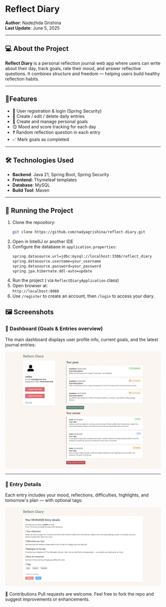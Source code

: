 # Reflect Diary

**Author**: Nadezhda Grishina  
**Last Update**: June 5, 2025

---

## 💻 About the Project
**Reflect Diary** is a personal reflection journal web app where users can write about their day, track goals, rate their mood, and answer reflective questions. It combines structure and freedom — helping users build healthy reflection habits.

---

## 🪩Features

- 📝 User registration & login (Spring Security)
- 📅 Create / edit / delete daily entries
- 🎯 Create and manage personal goals
- 😊 Mood and score tracking for each day
- ❓ Random reflection question in each entry
- ✅ Mark goals as completed

---

## 🛠 Technologies Used

- **Backend**: Java 21, Spring Boot, Spring Security
- **Frontend**: Thymeleaf templates
- **Database**: MySQL
- **Build Tool**: Maven

---

## 🚀 Running the Project

1. Clone the repository:
    ```bash
   git clone https://github.com/nadyagrishina/reflect-diary.git
   ```
2. Open in IntelliJ or another IDE
3. Configure the database in `application.properties`:
   ```properties
   spring.datasource.url=jdbc:mysql://localhost:3306/reflect_diary
   spring.datasource.username=your_username
   spring.datasource.password=your_password
   spring.jpa.hibernate.ddl-auto=update
   ```
4. Run the project ( via `ReflectDiaryApplication` class)
5. Open browser at:  
   `http://localhost:8080`
6. Use `/register` to create an account, then `/login` to access your diary.

## 🖼️ Screenshots

### 🌿 Dashboard (Goals & Entries overview)

The main dashboard displays user profile info, current goals, and the latest journal entries:

![Dashboard screenshot](screenshots/dashboard-preview.png)

---

### 📖 Entry Details

Each entry includes your mood, reflections, difficulties, highlights, and tomorrow's plan — with optional tags:

![Entry detail screenshot](screenshots/entry-preview.png)

🤝 Contributions
Pull requests are welcome.
Feel free to fork the repo and suggest improvements or enhancements.

